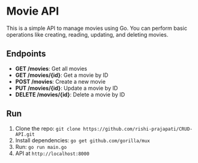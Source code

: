 # Movie API

This is a simple API to manage movies using Go. You can perform basic operations like creating, reading, updating, and deleting movies.

## Endpoints

- **GET /movies**: Get all movies
- **GET /movies/{id}**: Get a movie by ID
- **POST /movies**: Create a new movie
- **PUT /movies/{id}**: Update a movie by ID
- **DELETE /movies/{id}**: Delete a movie by ID

## Run
1. Clone the repo: `git clone https://github.com/rishi-prajapati/CRUD-API.git`
2. Install dependencies: `go get github.com/gorilla/mux`
3. Run: `go run main.go`
4. API at `http://localhost:8000`

